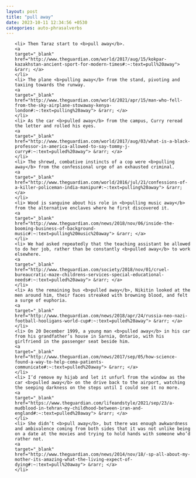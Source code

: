 ```yaml
---
layout: post
title: "pull away"
date: 2023-10-11 12:34:56 +0530
categories: auto-phrasalverbs
---
```

<ol>

    <li> Then Taraz start to <b>pull away</b>.
    <a 
    target="_blank" 
    href="http://www.theguardian.com/world/2017/aug/15/kokpar-kazakhstan-ancient-sport-for-modern-times#:~:text=pull%20away"> &rarr; </a>
    </li>
    <li> The plane <b>pulling away</b> from the stand, pivoting and taxiing towards the runway.
    <a 
    target="_blank" 
    href="http://www.theguardian.com/world/2021/apr/15/man-who-fell-from-the-sky-airplane-stowaway-kenya-london#:~:text=pulling%20away"> &rarr; </a>
    </li>
    <li> As the car <b>pulled away</b> from the campus, Curry reread the letter and rolled his eyes.
    <a 
    target="_blank" 
    href="http://www.theguardian.com/world/2017/aug/03/what-is-a-black-professor-in-america-allowed-to-say-tommy-j-curry#:~:text=pulled%20away"> &rarr; </a>
    </li>
    <li> The shrewd, combative instincts of a cop were <b>pulling away</b> from the confessional urge of an exhausted criminal.
    <a 
    target="_blank" 
    href="http://www.theguardian.com/world/2016/jul/21/confessions-of-a-killer-policeman-india-manipur#:~:text=pulling%20away"> &rarr; </a>
    </li>
    <li> Wood is sanguine about his role in <b>pulling music away</b> from the alternative enclaves where he first discovered it.
    <a 
    target="_blank" 
    href="http://www.theguardian.com/news/2018/nov/06/inside-the-booming-business-of-background-music#:~:text=pulling%20music%20away"> &rarr; </a>
    </li>
    <li> We had asked repeatedly that the teaching assistant be allowed to do her job, rather than be constantly <b>pulled away</b> to work elsewhere.
    <a 
    target="_blank" 
    href="http://www.theguardian.com/society/2018/nov/01/cruel-bureaucratic-maze-childrens-services-special-educational-needs#:~:text=pulled%20away"> &rarr; </a>
    </li>
    <li> As the remaining bus <b>pulled away</b>, Nikitin looked at the men around him, their faces streaked with browning blood, and felt a surge of euphoria.
    <a 
    target="_blank" 
    href="http://www.theguardian.com/news/2018/apr/24/russia-neo-nazi-football-hooligans-world-cup#:~:text=pulled%20away"> &rarr; </a>
    </li>
    <li> On 20 December 1999, a young man <b>pulled away</b> in his car from his grandfather’s house in Sarnia, Ontario, with his girlfriend in the passenger seat beside him.
    <a 
    target="_blank" 
    href="http://www.theguardian.com/news/2017/sep/05/how-science-found-a-way-to-help-coma-patients-communicate#:~:text=pulled%20away"> &rarr; </a>
    </li>
    <li> I’d remove my hijab and let it unfurl from the window as the car <b>pulled away</b> on the drive back to the airport, watching the seeping darkness on the steps until I could see it no more.
    <a 
    target="_blank" 
    href="https://www.theguardian.com/lifeandstyle/2021/sep/23/a-mudblood-in-tehran-my-childhood-between-iran-and-england#:~:text=pulled%20away"> &rarr; </a>
    </li>
    <li> She didn’t <b>pull away</b>, but there was enough awkwardness and ambivalence coming from both sides that it was not unlike being on a date at the movies and trying to hold hands with someone who’d rather not.
    <a 
    target="_blank" 
    href="http://www.theguardian.com/news/2014/nov/18/-sp-all-about-my-mother-its-amazing-what-the-living-expect-of-dying#:~:text=pull%20away"> &rarr; </a>
    </li>